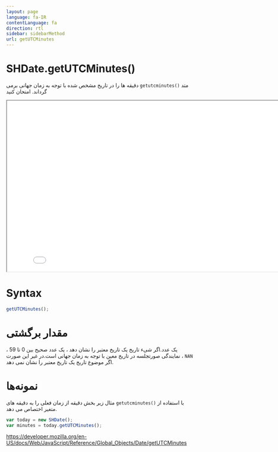 ```yaml
---
layout: page
language: fa-IR
contentLanguage: fa
direction: rtl
sidebar: sidebarMethod
url: getUTCMinutes
---
```


# SHDate.getUTCMinutes()

متد <code dir = "ltr">getutcminutes()</code> دقیقه ها را در تاریخ مشخص شده با توجه به زمان جهانی برمی گرداند.
امتحان کنید

<iframe style="width: 830px; height: 460px;" src="/SHDateTime-js/examples/live.html?function=getUTCMinutes" title="MDN Web Docs Interactive Example" loading="lazy"></iframe>
<br/>

# Syntax

```js
getUTCMinutes();
```

# مقدار برگشتی

یک عدد.اگر شیء تاریخ یک تاریخ معتبر را نشان دهد ، یک عدد صحیح بین 0 تا 59 ، نمایندگی صورتجلسه در تاریخ معین با توجه به زمان جهانی است.در غیر این صورت ، `NAN` اگر موضوع تاریخ یک تاریخ معتبر را نشان نمی دهد.

# نمونه‌ها

با استفاده از <code dir = "ltr">getutcminutes()</code>
مثال زیر بخش دقیقه از زمان فعلی را به دقیقه های متغیر اختصاص می دهد.

```js
var today = new SHDate();
var minutes = today.getUTCMinutes();
```

https://developer.mozilla.org/en-US/docs/Web/JavaScript/Reference/Global_Objects/Date/getUTCMinutes
